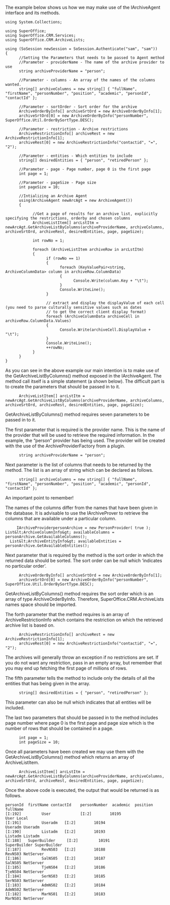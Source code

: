 <properties date="2016-06-24"
SortOrder="7"
/>

The example below shows us how we may make use of the IArchiveAgent interface and its methods.

```
using System.Collections;
 
using SuperOffice;
using SuperOffice.CRM.Services;
using SuperOffice.CRM.ArchiveLists;
 
using (SoSession newSession = SoSession.Authenticate("sam", "sam"))
{
      //Setting the Parameters that needs to be passed to Agent method  
      //Parameter - providerName - The name of the archive provider to use
      string archiveProviderName = "person";
 
      //Parameter - columns - An array of the names of the columns wanted.
      string[] archiveColumns = new string[] { "fullName", "firstName", "personNumber", "position", "academic", "personId", "contactId" };
 
      //Parameter - sortOrder - Sort order for the archive
      ArchiveOrderByInfo[] archiveSrtOrd = new ArchiveOrderByInfo[1];
      archiveSrtOrd[0] = new ArchiveOrderByInfo("personNumber", SuperOffice.Util.OrderBySortType.DESC);
 
      //Parameter - restriction - Archive restrictions
      ArchiveRestrictionInfo[] archiveRest = new ArchiveRestrictionInfo[1];
      archiveRest[0] = new ArchiveRestrictionInfo("contactid", "=", "2");
                                       
      //Parameter - entities - Which entities to include
      string[] desiredEntities = { "person", "retiredPerson" };
                   
      //Parameter - page - Page number, page 0 is the first page
      int page = 1;
                   
      //Parameter - pageSize - Page size
      int pageSize = 10;
 
      //Intializing an Archive Agent
      using(ArchiveAgent newArcAgt = new ArchiveAgent())
      {
 
            //Get a page of results for an archive list, explicitly specifying the restrictions, orderby and chosen columns
            ArchiveListItem[] arcLstItm = newArcAgt.GetArchiveListByColumns(archiveProviderName, archiveColumns, archiveSrtOrd, archiveRest, desiredEntities, page, pageSize);
     
            int rowNo = 1;
 
            foreach (ArchiveListItem archiveRow in arcLstItm)
            {
                  if (rowNo == 1)
                  {
                        foreach (KeyValuePair<string, ArchiveColumnData> column in archiveRow.ColumnData)
                        {
                              Console.Write(column.Key + "\t");
                        }
                        Console.WriteLine();
                  }
 
                  // extract and display the displayValue of each cell (you need to parse culturally sensitive values such as dates
                  // to get the correct client display format)
                  foreach (ArchiveColumnData archiveCell in archiveRow.ColumnData.Values)
                  {
                        Console.Write(archiveCell.DisplayValue + "\t");
                  }
                  Console.WriteLine();
                  ++rowNo;
            }
      }
}
```

 

As you can see in the above example our main intention is to make use of the GetArchiveListByColumns() method exposed in the IArchiveAgent. The method call itself is a simple statement (a shown below). The difficult part is to create the parameters that should be passed in to it.

```
      ArchiveListItem[] arcLstItm = newArcAgt.GetArchiveListByColumns(archiveProviderName, archiveColumns, archiveSrtOrd, archiveRest, desiredEntities, page, pageSize);
```

 

GetArchiveListByColumns() method requires seven parameters to be passed in to it.

The first parameter that is required is the provider name. This is the name of the provider that will be used to retrieve the required information. In the example, the “person” provider has being used. The provider will be created with the use of the ArchiveProviderFactory from a plugin.

```
      string archiveProviderName = "person";
```

 

Next parameter is the list of columns that needs to be returned by the method. The list is an array of string which can be declared as follows.

```
      string[] archiveColumns = new string[] { "fullName", "firstName", "personNumber", "position", "academic", "personId", "contactId" };
```

 

An important point to remember!

The names of the columns differ from the names that have been given in the database. It is advisable to use the IArchiveProver to retrieve the columns that are available under a particular column.

         IArchiveProviderpersonArchive = new PersonProvider( true );        List&lt;ArchiveColumnInfo&gt; availableColumns = personArchive.GetAvailableColumns();     
      List&lt;ArchiveEntityInfo&gt; availableEntities = personArchive.GetAvailableEntities();

Next parameter that is required by the method is the sort order in which the returned data should be sorted. The sort order can be null which ‘indicates no particular order’.

```
      ArchiveOrderByInfo[] archiveSrtOrd = new ArchiveOrderByInfo[1];
      archiveSrtOrd[0] = new ArchiveOrderByInfo("personNumber", SuperOffice.Util.OrderBySortType.DESC);
```

 

GetArchiveListByColumns() method requires the sort order which is an array of type ArchiveOrderByInfo. Therefore, SuperOffice.CRM.ArchiveLists names space should be imported.

The forth parameter that the method requires is an array of ArchiveRestrictionInfo which contains the restriction on which the retrieved archive list is based on.

```
      ArchiveRestrictionInfo[] archiveRest = new ArchiveRestrictionInfo[1];
      archiveRest[0] = new ArchiveRestrictionInfo("contactid", "=", "2");
```

 

The archives will generally throw an exception if no restrictions are set. If you do not want any restriction, pass in an empty array, but remember that you may end up fetching the first page of millions of rows.

The fifth parameter tells the method to include only the details of all the entities that has being given in the array.

```
      string[] desiredEntities = { "person", "retiredPerson" };
```

 

This parameter can also be null which indicates that all entities will be included.

The last two parameters that should be passed in to the method includes page number where page 0 is the first page and page size which is the number of rows that should be contained in a page.

```
      int page = 1;
      int pageSize = 10;
```

 

Once all parameters have been created we may use them with the GetArchiveListByColumns() method which returns an array of ArchiveListItem.

```
      ArchiveListItem[] arcLstItm = newArcAgt.GetArchiveListByColumns(archiveProviderName, archiveColumns, archiveSrtOrd, archiveRest, desiredEntities, page, pageSize);
```

 

Once the above code is executed, the output that would be returned is as follows.

```
personId  firstName contactId    personNumber  academic  position  fullName    
[I:192]         User             [I:2]        10195                           User Local
[I:191]         Useradm   [I:2]        10194                           Useradm Useradm
[I:190]         Listadm   [I:2]        10193                           Listadm Listadm
[I:188]   SuperBuilder     [I:2]         10191                         SuperBuilder SuperBuilder
[I:187]         RevNS03   [I:2]        10188                           RevNS03 NetServer    
[I:186]         SalNS05   [I:2]        10187                           SalNS05 NetServer    
[I:185]         TjeNS04   [I:2]        10186                           TjeNS04 NetServer    
[I:184]         SerNS03   [I:2]        10185                           SerNS03 NetServer    
[I:183]         AdmNS02   [I:2]        10184                                 AdmNS02 NetServer    
[I:182]         MarNS01   [I:2]        10183                           MarNS01 NetServer    
```

 

 
